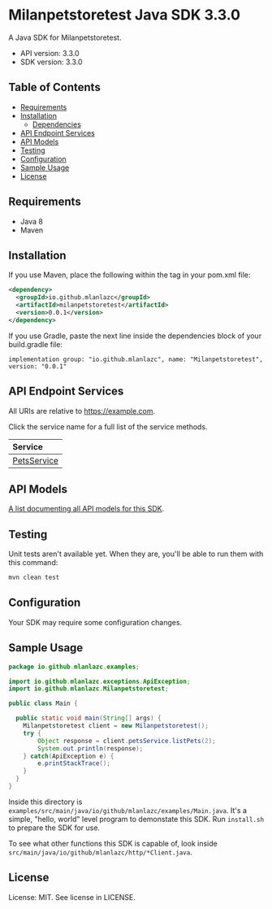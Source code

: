 # Milanpetstoretest Java SDK 3.3.0

A Java SDK for Milanpetstoretest.

- API version: 3.3.0
- SDK version: 3.3.0

## Table of Contents

- [Requirements](#requirements)
- [Installation](#installation)
  - [Dependencies](#dependencies)
- [API Endpoint Services](#api-endpoint-services)
- [API Models](#api-models)
- [Testing](#testing)
- [Configuration](#configuration)
- [Sample Usage](#sample-usage)
- [License](#license)

## Requirements

- Java 8
- Maven

## Installation

If you use Maven, place the following within the <dependencies> tag in your pom.xml file:

```XML
<dependency>
  <groupId>io.github.mlanlazc</groupId>
  <artifactId>milanpetstoretest</artifactId>
  <version>0.0.1</version>
</dependency>
```

If you use Gradle, paste the next line inside the dependencies block of your build.gradle file:

```Gradle
implementation group: "io.github.mlanlazc", name: "Milanpetstoretest", version: "0.0.1"
```

## API Endpoint Services

All URIs are relative to https://example.com.

Click the service name for a full list of the service methods.

| Service                                                                        |
| :----------------------------------------------------------------------------- |
| [PetsService](src/main/java/io/github/mlanlazc/services/README.md#petsservice) |

## API Models

[A list documenting all API models for this SDK](src/main/java/io/github/mlanlazc//models/README.md#milanpetstoretest-models).

## Testing

Unit tests aren't available yet. When they are, you'll be able to run them with this command:

```Bash
mvn clean test
```

## Configuration

Your SDK may require some configuration changes.

## Sample Usage

```Java
package io.github.mlanlazc.examples;

import io.github.mlanlazc.exceptions.ApiException;
import io.github.mlanlazc.Milanpetstoretest;

public class Main {

  public static void main(String[] args) {
    Milanpetstoretest client = new Milanpetstoretest();
    try {
        Object response = client.petsService.listPets(2);
        System.out.println(response);
    } catch(ApiException e) {
        e.printStackTrace();
    }
  }
}

```

Inside this directory is `examples/src/main/java/io/github/mlanlazc/examples/Main.java`. It's a simple, "hello, world" level program to demonstate this SDK. Run `install.sh` to prepare the SDK for use.

To see what other functions this SDK is capable of, look inside `src/main/java/io/github/mlanlazc/http/*Client.java`.

## License

License: MIT. See license in LICENSE.
